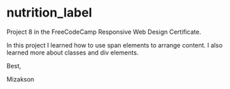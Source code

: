 # nutrition_label

Project 8 in the FreeCodeCamp Responsive Web Design Certificate.

In this project I learned how to use span elements to arrange content. I also learned more about classes and div elements.

Best,

Mizakson